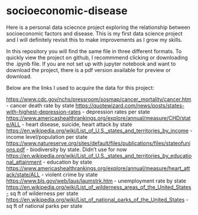 # socioeconomic-disease

Here is a personal data sciecnce project exploring the relationship between socioeconomic factors and disease. This is my first data science project and I will definitely revisit this to make improvements as I grow my skills.

In this repository you will find the same file in three different formats. To quickly view the project on github, I recommmend clicking or downloading the .ipynb file. If you are not set up with jupyter notebook and want to download the project, there is a pdf version available for preview or download. 


Below are the links I used to acquire the data for this project:

https://www.cdc.gov/nchs/pressroom/sosmap/cancer_mortality/cancer.htm - cancer death rate by state
https://quotewizard.com/news/posts/states-with-highest-depression-rates - depression rates per state
https://www.americashealthrankings.org/explore/annual/measure/CHD/state/ALL - heart disease, suicide, heart attack by state
https://en.wikipedia.org/wiki/List_of_U.S._states_and_territories_by_income - income level/population per state
https://www.natureserve.org/sites/default/files/publications/files/stateofunions.pdf - biodiversity by state. Didn’t use for now
https://en.wikipedia.org/wiki/List_of_U.S._states_and_territories_by_educational_attainment - education by state
https://www.americashealthrankings.org/explore/annual/measure/heart_attack/state/ALL - violent crime by state
https://www.bls.gov/web/laus/laumstrk.htm - unemployment rate by state
https://en.wikipedia.org/wiki/List_of_wilderness_areas_of_the_United_States-	sq ft of wilderness per state
https://en.wikipedia.org/wiki/List_of_national_parks_of_the_United_States - sq ft of national parks per state


